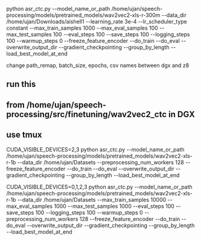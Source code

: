 python asr_ctc.py --model_name_or_path /home/ujan/speech-processing/models/pretrained_models/wav2vec2-xls-r-300m --data_dir /home/ujan/Downloads/aishell1 --learning_rate 3e-4 --lr_scheduler_type constant --max_train_samples 1000 --max_eval_samples 100 --max_test_samples 100 --eval_steps 100 --save_steps 100 --logging_steps 100 --warmup_steps 0 --freeze_feature_encoder --do_train --do_eval --overwrite_output_dir --gradient_checkpointing --group_by_length --load_best_model_at_end

change path_remap, batch_size, epochs, csv names between dgx and z8


## run this ##
## from /home/ujan/speech-processing/src/finetuning/wav2vec2_ctc in DGX ##
## use tmux ##

CUDA_VISIBLE_DEVICES=2,3 python asr_ctc.py --model_name_or_path /home/ujan/speech-processing/models/pretrained_models/wav2vec2-xls-r-1b --data_dir /home/ujan/Datasets --preprocessing_num_workers 128 --freeze_feature_encoder --do_train --do_eval --overwrite_output_dir --gradient_checkpointing --group_by_length --load_best_model_at_end

CUDA_VISIBLE_DEVICES=0,1,2,3 python asr_ctc.py --model_name_or_path /home/ujan/speech-processing/models/pretrained_models/wav2vec2-xls-r-1b --data_dir /home/ujan/Datasets --max_train_samples 10000 --max_eval_samples 1000 --max_test_samples 1000 --eval_steps 100 --save_steps 100 --logging_steps 100 --warmup_steps 0 --preprocessing_num_workers 128 --freeze_feature_encoder --do_train --do_eval --overwrite_output_dir --gradient_checkpointing --group_by_length --load_best_model_at_end